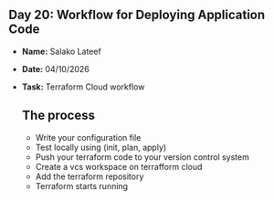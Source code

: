 ## Day 20: Workflow for Deploying Application Code

- **Name:** Salako Lateef
- **Date:** 04/10/2026
- **Task:** Terraform Cloud workflow

  ## The process
  - Write your configuration file
  - Test locally using (init, plan, apply)
  - Push your terraform code to your version control system
  - Create a vcs workspace on terrafform cloud
  - Add the terraform repository
  - Terraform starts running
